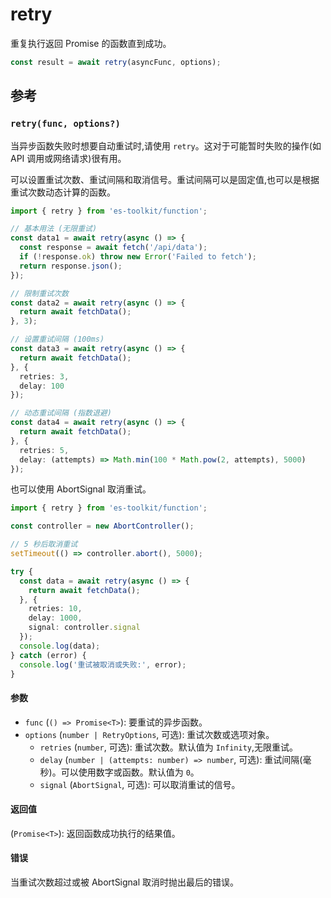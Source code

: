 # retry

重复执行返回 Promise 的函数直到成功。

```typescript
const result = await retry(asyncFunc, options);
```

## 参考

### `retry(func, options?)`

当异步函数失败时想要自动重试时,请使用 `retry`。这对于可能暂时失败的操作(如 API 调用或网络请求)很有用。

可以设置重试次数、重试间隔和取消信号。重试间隔可以是固定值,也可以是根据重试次数动态计算的函数。

```typescript
import { retry } from 'es-toolkit/function';

// 基本用法 (无限重试)
const data1 = await retry(async () => {
  const response = await fetch('/api/data');
  if (!response.ok) throw new Error('Failed to fetch');
  return response.json();
});

// 限制重试次数
const data2 = await retry(async () => {
  return await fetchData();
}, 3);

// 设置重试间隔 (100ms)
const data3 = await retry(async () => {
  return await fetchData();
}, {
  retries: 3,
  delay: 100
});

// 动态重试间隔 (指数退避)
const data4 = await retry(async () => {
  return await fetchData();
}, {
  retries: 5,
  delay: (attempts) => Math.min(100 * Math.pow(2, attempts), 5000)
});
```

也可以使用 AbortSignal 取消重试。

```typescript
import { retry } from 'es-toolkit/function';

const controller = new AbortController();

// 5 秒后取消重试
setTimeout(() => controller.abort(), 5000);

try {
  const data = await retry(async () => {
    return await fetchData();
  }, {
    retries: 10,
    delay: 1000,
    signal: controller.signal
  });
  console.log(data);
} catch (error) {
  console.log('重试被取消或失败:', error);
}
```

#### 参数

- `func` (`() => Promise<T>`): 要重试的异步函数。
- `options` (`number | RetryOptions`, 可选): 重试次数或选项对象。
  - `retries` (`number`, 可选): 重试次数。默认值为 `Infinity`,无限重试。
  - `delay` (`number | (attempts: number) => number`, 可选): 重试间隔(毫秒)。可以使用数字或函数。默认值为 `0`。
  - `signal` (`AbortSignal`, 可选): 可以取消重试的信号。

#### 返回值

(`Promise<T>`): 返回函数成功执行的结果值。

#### 错误

当重试次数超过或被 AbortSignal 取消时抛出最后的错误。
